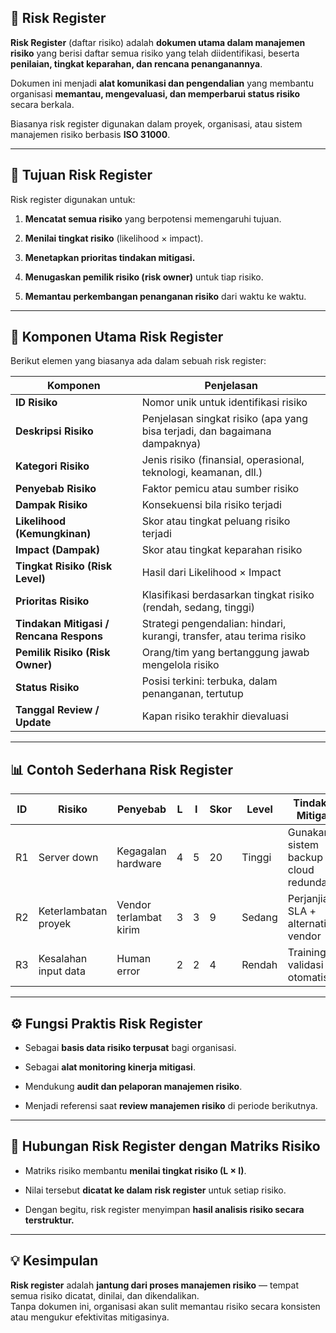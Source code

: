 
## 📘 Risk Register

**Risk Register** (daftar risiko) adalah **dokumen utama dalam manajemen risiko** yang berisi daftar semua risiko yang telah diidentifikasi, beserta **penilaian, tingkat keparahan, dan rencana penanganannya**.

Dokumen ini menjadi **alat komunikasi dan pengendalian** yang membantu organisasi **memantau, mengevaluasi, dan memperbarui status risiko** secara berkala.

Biasanya risk register digunakan dalam proyek, organisasi, atau sistem manajemen risiko berbasis **ISO 31000**.

---

## 🎯 Tujuan Risk Register

Risk register digunakan untuk:

1. **Mencatat semua risiko** yang berpotensi memengaruhi tujuan.
    
2. **Menilai tingkat risiko** (likelihood × impact).
    
3. **Menetapkan prioritas tindakan mitigasi.**
    
4. **Menugaskan pemilik risiko (risk owner)** untuk tiap risiko.
    
5. **Memantau perkembangan penanganan risiko** dari waktu ke waktu.
    

---

## 🧩 Komponen Utama Risk Register

Berikut elemen yang biasanya ada dalam sebuah risk register:

|Komponen|Penjelasan|
|---|---|
|**ID Risiko**|Nomor unik untuk identifikasi risiko|
|**Deskripsi Risiko**|Penjelasan singkat risiko (apa yang bisa terjadi, dan bagaimana dampaknya)|
|**Kategori Risiko**|Jenis risiko (finansial, operasional, teknologi, keamanan, dll.)|
|**Penyebab Risiko**|Faktor pemicu atau sumber risiko|
|**Dampak Risiko**|Konsekuensi bila risiko terjadi|
|**Likelihood (Kemungkinan)**|Skor atau tingkat peluang risiko terjadi|
|**Impact (Dampak)**|Skor atau tingkat keparahan risiko|
|**Tingkat Risiko (Risk Level)**|Hasil dari Likelihood × Impact|
|**Prioritas Risiko**|Klasifikasi berdasarkan tingkat risiko (rendah, sedang, tinggi)|
|**Tindakan Mitigasi / Rencana Respons**|Strategi pengendalian: hindari, kurangi, transfer, atau terima risiko|
|**Pemilik Risiko (Risk Owner)**|Orang/tim yang bertanggung jawab mengelola risiko|
|**Status Risiko**|Posisi terkini: terbuka, dalam penanganan, tertutup|
|**Tanggal Review / Update**|Kapan risiko terakhir dievaluasi|

---

## 📊 Contoh Sederhana Risk Register

|ID|Risiko|Penyebab|L|I|Skor|Level|Tindakan Mitigasi|Pemilik Risiko|Status|
|---|---|---|---|---|---|---|---|---|---|
|R1|Server down|Kegagalan hardware|4|5|20|Tinggi|Gunakan sistem backup & cloud redundancy|Tim IT|Aktif|
|R2|Keterlambatan proyek|Vendor terlambat kirim|3|3|9|Sedang|Perjanjian SLA + alternatif vendor|PM|Dalam penanganan|
|R3|Kesalahan input data|Human error|2|2|4|Rendah|Training & validasi otomatis|QA|Tertutup|

---

## ⚙️ Fungsi Praktis Risk Register

- Sebagai **basis data risiko terpusat** bagi organisasi.
    
- Sebagai **alat monitoring kinerja mitigasi**.
    
- Mendukung **audit dan pelaporan manajemen risiko**.
    
- Menjadi referensi saat **review manajemen risiko** di periode berikutnya.
    

---

## 🧠 Hubungan Risk Register dengan Matriks Risiko

- Matriks risiko membantu **menilai tingkat risiko (L × I)**.
    
- Nilai tersebut **dicatat ke dalam risk register** untuk setiap risiko.
    
- Dengan begitu, risk register menyimpan **hasil analisis risiko secara terstruktur.**
    

---

## 💡 Kesimpulan

**Risk register** adalah **jantung dari proses manajemen risiko** — tempat semua risiko dicatat, dinilai, dan dikendalikan.  
Tanpa dokumen ini, organisasi akan sulit memantau risiko secara konsisten atau mengukur efektivitas mitigasinya.
